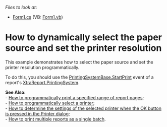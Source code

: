 <!-- default file list -->
*Files to look at*:

* [Form1.cs](./CS/SelectPaperSource/Form1.cs) (VB: [Form1.vb](./VB/SelectPaperSource/Form1.vb))
<!-- default file list end -->
# How to dynamically select the paper source and set the printer resolution


<p>This example demonstrates how to select the paper source and set the printer resolution programmatically.</p><p>To do this, you should use the <a href="http://www.devexpress.com/Help/Content.aspx?help=XtraData&document=DevExpressXtraPrintingPrintingSystemBase_StartPrinttopic.htm">PrintingSystemBase.StartPrint</a> event of a report's <a href="http://www.devexpress.com/Help/Content.aspx?help=XtraReports&document=DevExpressXtraReportsUIXtraReport_PrintingSystemtopic.htm">XtraReport.PrintingSystem</a>.</p><p><strong>See Also:</strong><br />
- <a href="https://www.devexpress.com/Support/Center/p/E1768">How to programmatically print a specified range of report pages</a>;<br />
- <a href="https://www.devexpress.com/Support/Center/p/E1766">How to programmatically select a printer</a>;<br />
- <a href="https://www.devexpress.com/Support/Center/p/E1767">How to determine the settings of the selected printer when the OK button is pressed in the Printer dialog</a>;<br />
- <a href="https://www.devexpress.com/Support/Center/p/E1765">How to print multiple reports as a single batch</a>.</p>

<br/>


